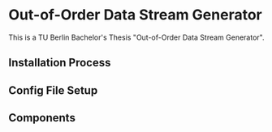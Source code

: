 # Out-of-Order Data Stream Generator

This is a TU Berlin Bachelor's Thesis "Out-of-Order Data Stream Generator". 

## Installation Process

## Config File Setup

## Components


